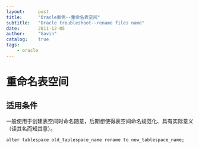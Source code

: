 ```yaml
---
layout:     post
title:      "Oracle案例--重命名表空间"
subtitle:   "Oracle troubleshoot--rename files name"
date:       2011-12-05
author:     "Gavin"
catalog:    true
tags:
    - oracle
---
```


# 重命名表空间

## 适用条件

一般使用于创建表空间时命名随意，后期想使得表空间命名规范化、具有实际意义（读其名而知其意）。

```alter tablespace old_taplespace_name rename to new_tablespace_name; ```

